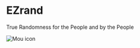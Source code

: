 EZrand
======
True Randomness for the People and by the People

![Mou icon](http://fc00.deviantart.net/fs70/f/2011/349/9/c/umbreon_by_all0412-d4j7clu.jpg)


